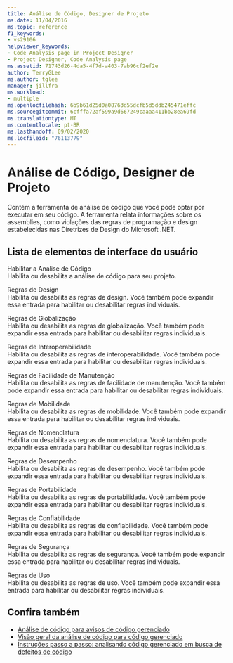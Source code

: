 ```yaml
---
title: Análise de Código, Designer de Projeto
ms.date: 11/04/2016
ms.topic: reference
f1_keywords:
- vs29106
helpviewer_keywords:
- Code Analysis page in Project Designer
- Project Designer, Code Analysis page
ms.assetid: 71743d26-4da5-4f7d-a403-7ab96cf2ef2e
author: TerryGLee
ms.author: tglee
manager: jillfra
ms.workload:
- multiple
ms.openlocfilehash: 6b9b61d25d0a08763d55dcfb5d5ddb245471effc
ms.sourcegitcommit: 6cfffa72af599a9d667249caaaa411bb28ea69fd
ms.translationtype: MT
ms.contentlocale: pt-BR
ms.lasthandoff: 09/02/2020
ms.locfileid: "76113779"
---
```

# <a name="code-analysis-project-designer"></a>Análise de Código, Designer de Projeto

Contém a ferramenta de análise de código que você pode optar por executar em seu código. A ferramenta relata informações sobre os assemblies, como violações das regras de programação e design estabelecidas nas Diretrizes de Design do Microsoft .NET.

## <a name="uielement-list"></a>Lista de elementos de interface do usuário

Habilitar a Análise de Código\
Habilita ou desabilita a análise de código para seu projeto.

Regras de Design\
Habilita ou desabilita as regras de design. Você também pode expandir essa entrada para habilitar ou desabilitar regras individuais.

Regras de Globalização\
Habilita ou desabilita as regras de globalização. Você também pode expandir essa entrada para habilitar ou desabilitar regras individuais.

Regras de Interoperabilidade\
Habilita ou desabilita as regras de interoperabilidade. Você também pode expandir essa entrada para habilitar ou desabilitar regras individuais.

Regras de Facilidade de Manutenção\
Habilita ou desabilita as regras de facilidade de manutenção. Você também pode expandir essa entrada para habilitar ou desabilitar regras individuais.

Regras de Mobilidade\
Habilita ou desabilita as regras de mobilidade. Você também pode expandir essa entrada para habilitar ou desabilitar regras individuais.

Regras de Nomenclatura\
Habilita ou desabilita as regras de nomenclatura. Você também pode expandir essa entrada para habilitar ou desabilitar regras individuais.

Regras de Desempenho\
Habilita ou desabilita as regras de desempenho. Você também pode expandir essa entrada para habilitar ou desabilitar regras individuais.

Regras de Portabilidade\
Habilita ou desabilita as regras de portabilidade. Você também pode expandir essa entrada para habilitar ou desabilitar regras individuais.

Regras de Confiabilidade\
Habilita ou desabilita as regras de confiabilidade. Você também pode expandir essa entrada para habilitar ou desabilitar regras individuais.

Regras de Segurança\
Habilita ou desabilita as regras de segurança. Você também pode expandir essa entrada para habilitar ou desabilitar regras individuais.

Regras de Uso\
Habilita ou desabilita as regras de uso. Você também pode expandir essa entrada para habilitar ou desabilitar regras individuais.

## <a name="see-also"></a>Confira também

- [Análise de código para avisos de código gerenciado](../../code-quality/code-analysis-for-managed-code-warnings.md)
- [Visão geral da análise de código para código gerenciado](../../code-quality/code-analysis-for-managed-code-overview.md)
- [Instruções passo a passo: analisando código gerenciado em busca de defeitos de código](../../code-quality/walkthrough-analyzing-managed-code-for-code-defects.md)
